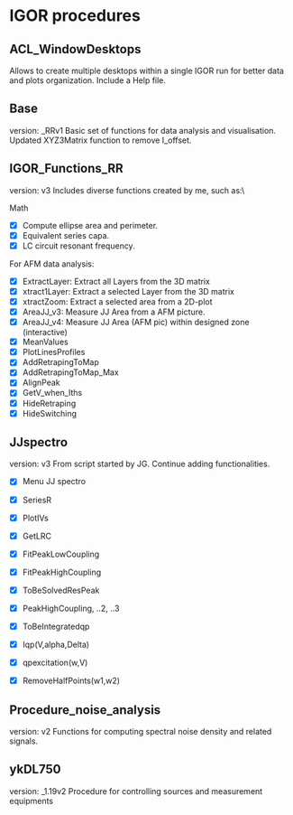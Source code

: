 # IGOR procedures

## ACL_WindowDesktops
Allows to create multiple desktops within a single IGOR run for better data and plots organization. Include a Help file.

## Base
version: _RRv1
Basic set of functions for data analysis and visualisation.
Updated XYZ3Matrix function to remove I_offset.

## IGOR_Functions_RR
version: v3
Includes diverse functions created by me, such as:\

Math
- [x] Compute ellipse area and perimeter.
- [x] Equivalent series capa.
- [x] LC circuit resonant frequency.

For AFM data analysis:
- [x] ExtractLayer: Extract all Layers from the 3D matrix
- [x] xtract1Layer: Extract a selected Layer from the 3D matrix
- [x] xtractZoom: Extract a selected area from a 2D-plot
- [x] AreaJJ_v3: Measure JJ Area from a AFM picture.
- [x] AreaJJ_v4: Measure JJ Area (AFM pic) within designed zone (interactive)
- [x] MeanValues
- [x] PlotLinesProfiles
- [x] AddRetrapingToMap
- [x] AddRetrapingToMap_Max
- [x] AlignPeak
- [x] GetV_when_Iths
- [x] HideRetraping
- [x] HideSwitching

## JJspectro
version: v3
From script started by JG. Continue adding functionalities.
- [x] Menu JJ spectro
- [x] SeriesR
- [x] PlotIVs
- [x] GetLRC
- [x] FitPeakLowCoupling
- [x] FitPeakHighCoupling
- [x] ToBeSolvedResPeak
- [x] PeakHighCoupling, ..2, ..3
- [x] ToBeIntegratedqp
- [x] Iqp(V,alpha,Delta)
- [x] qpexcitation(w,V)
- [x] RemoveHalfPoints(w1,w2)


## Procedure_noise_analysis
version: v2
Functions for computing spectral noise density and related signals.


## ykDL750
version: _1.19v2
Procedure for controlling sources and measurement equipments

